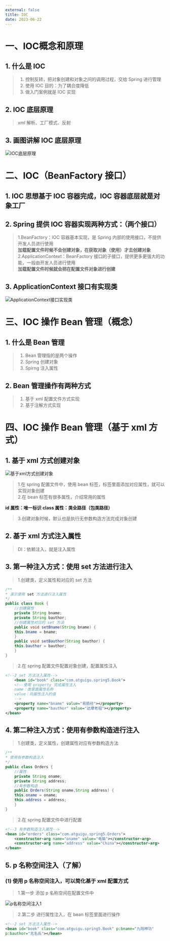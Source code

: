 ```yaml
---
external: false
title: IOC
date: 2023-06-22
---
```


# 一、IOC概念和原理

## 1. 什么是 IOC

> 1. 控制反转，把对象创建和对象之间的调用过程，交给 Spring 进行管理                                                 
> 2. 使用 IOC 目的：为了耦合度降低                                      
> 3. 做入门案例就是 IOC 实现                                      


## 2. IOC 底层原理

> xml 解析、工厂模式、反射                                                                       

## 3. 画图讲解 IOC 底层原理

![IOC底层原理](/assets/IOC/IOC底层原理.png)

# 二、IOC（BeanFactory 接口）

## 1. IOC 思想基于 IOC 容器完成，IOC 容器底层就是对象工厂                     


## 2. Spring 提供 IOC 容器实现两种方式：（两个接口）

> 1.BeanFactory：IOC 容器基本实现，是 Spring 内部的使用接口，不提供开发人员进行使用                                                            
**加载配置文件时候不会创建对象，在获取对象（使用）才去创建对象**                
> 2.ApplicationContext：BeanFactory 接口的子接口，提供更多更强大的功能，一般由开发人员进行使用                                                
**加载配置文件时候就会把在配置文件对象进行创建**    

## 3. ApplicationContext 接口有实现类

![ApplicationContext接口实现类](/assets/IOC/ApplicationContext接口实现类.png)


# 三、IOC 操作 Bean 管理（概念）

## 1. 什么是 Bean 管理

> 1. Bean 管理指的是两个操作                                                       
> 2. Spring 创建对象                                              
> 3. Spirng 注入属性                                                  

## 2. Bean 管理操作有两种方式

> 1. 基于 xml 配置文件方式实现                                
> 2. 基于注解方式实现                                

# 四、IOC 操作 Bean 管理（基于 xml 方式）

## 1. 基于 xml 方式创建对象

![基于xml方式创建对象](/assets/IOC/基于xml方式创建对象.png)

> 1.在 spring 配置文件中，使用 bean 标签，标签里面添加对应属性，就可以实现对象创建                           
> 2.在 bean 标签有很多属性，介绍常用的属性                     

**id 属性：唯一标识**
**class 属性：类全路径（包类路径）**

> 3.创建对象时候，默认也是执行无参数构造方法完成对象创建                                

## 2. 基于 xml 方式注入属性

> DI：依赖注入，就是注入属性                      

## 3. 第一种注入方式：使用 set 方法进行注入

> 1.创建类，定义属性和对应的 set 方法                                 

```java
/**
* 演示使用 set 方法进行注入属性
*/
public class Book {
    //创建属性
    private String bname;
    private String bauthor;
    //创建属性对应的 set 方法
    public void setBname(String bname) {
    this.bname = bname;
    }
    public void setBauthor(String bauthor) {
    this.bauthor = bauthor;
    }
}
```
> 2.在 spring 配置文件配置对象创建，配置属性注入

```xml
<!--2 set 方法注入属性-->
    <bean id="book" class="com.atguigu.spring5.Book">
    <!--使用 property 完成属性注入
    name：类里面属性名称
    value：向属性注入的值
    -->
    <property name="bname" value="易筋经"></property>
    <property name="bauthor" value="达摩老祖"></property>
</bean>
```

## 4. 第二种注入方式：使用有参数构造进行注入

> 1.创建类，定义属性，创建属性对应有参数构造方法                                               

```java
/**
* 使用有参数构造注入
*/
public class Orders {
    //属性
    private String oname;
    private String address;
    //有参数构造
    public Orders(String oname,String address) {
    this.oname = oname;
    this.address = address;
    }
}
```

> 2.在 spring 配置文件中进行配置                                

```xml
<!--3 有参数构造注入属性-->
<bean id="orders" class="com.atguigu.spring5.Orders">
    <constructor-arg name="oname" value="电脑"></constructor-arg>
    <constructor-arg name="address" value="China"></constructor-arg>
</bean>
```

## 5. p 名称空间注入（了解）

### (1) 使用 p 名称空间注入，可以简化基于 xml 配置方式

> 1.第一步 添加 p 名称空间在配置文件中                                      

![p名称空间注入1](/assets/IOC/p名称空间注入1.png)

> 2.第二步 进行属性注入，在 bean 标签里面进行操作

```xml
<!--2 set 方法注入属性-->
<bean id="book" class="com.atguigu.spring5.Book" p:bname="九阳神功" 
p:bauthor="无名氏"></bean>
```
